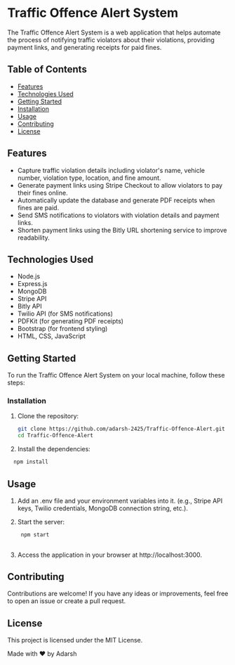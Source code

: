 # Traffic Offence Alert System

The Traffic Offence Alert System is a web application that helps automate the process of notifying traffic violators about their violations, providing payment links, and generating receipts for paid fines.

## Table of Contents
- [Features](#features)
- [Technologies Used](#technologies-used)
- [Getting Started](#getting-started)
- [Installation](#installation)
- [Usage](#usage)
- [Contributing](#contributing)
- [License](#license)

## Features

- Capture traffic violation details including violator's name, vehicle number, violation type, location, and fine amount.
- Generate payment links using Stripe Checkout to allow violators to pay their fines online.
- Automatically update the database and generate PDF receipts when fines are paid.
- Send SMS notifications to violators with violation details and payment links.
- Shorten payment links using the Bitly URL shortening service to improve readability.

## Technologies Used

- Node.js
- Express.js
- MongoDB
- Stripe API
- Bitly API
- Twilio API (for SMS notifications)
- PDFKit (for generating PDF receipts)
- Bootstrap (for frontend styling)
- HTML, CSS, JavaScript

## Getting Started

To run the Traffic Offence Alert System on your local machine, follow these steps:

### Installation

1. Clone the repository:

   ```bash
   git clone https://github.com/adarsh-2425/Traffic-Offence-Alert.git
   cd Traffic-Offence-Alert


2. Install the dependencies:

```bash
  npm install

```
## Usage

1. Add an .env file and  your environment variables into it. (e.g., Stripe API keys, Twilio credentials, MongoDB connection string, etc.).
  
2. Start the server:

   ```bash
    npm start
    
3. Access the application in your browser at http://localhost:3000.

## Contributing
Contributions are welcome! If you have any ideas or improvements, feel free to open an issue or create a pull request.

## License
This project is licensed under the MIT License.

Made with ❤️ by Adarsh